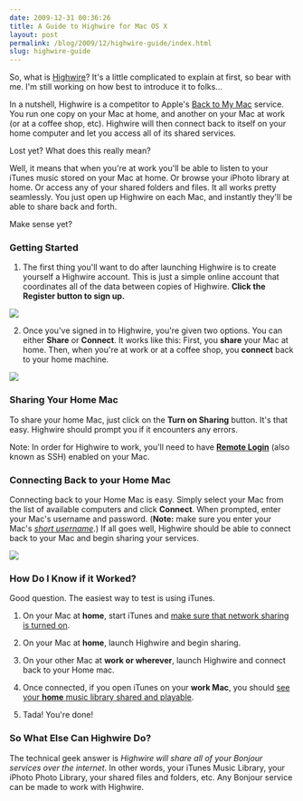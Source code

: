 ```yaml
---
date: 2009-12-31 00:36:26
title: A Guide to Highwire for Mac OS X
layout: post
permalink: /blog/2009/12/highwire-guide/index.html
slug: highwire-guide
---
```

So, what is <a href="http://clickontyler.com/highwire/">Highwire</a>? It's a little complicated to explain at first, so bear with me. I'm still working on how best to introduce it to folks...

In a nutshell, Highwire is a competitor to Apple's <a href="http://en.wikipedia.org/wiki/Back_to_My_Mac">Back to My Mac</a> service. You run one copy on your Mac at home, and another on your Mac at work (or at a coffee shop, etc). Highwire will then connect back to itself on your home computer and let you access all of its shared services.

Lost yet? What does this really mean?

Well, it means that when you're at work you'll be able to listen to your iTunes music stored on your Mac at home. Or browse your iPhoto library at home. Or access any of your shared folders and files. It all works pretty seamlessly. You just open up Highwire on each Mac, and instantly they'll be able to share back and forth.

Make sense yet?

<h3>Getting Started</h3>

1) The first thing you'll want to do after launching Highwire is to create yourself a Highwire account. This is just a simple online account that coordinates all of the data between copies of Highwire. <strong>Click the Register button to sign up.</strong>

<img src="{{ site.cdn_url }}/blog/hwguide1.png">

2) Once you've signed in to Highwire, you're given two options. You can either <strong>Share</strong> or <strong>Connect</strong>. It works like this: First, you <strong>share</strong> your Mac at home. Then, when you're at work or at a coffee shop, you <strong>connect</strong> back to your home machine.

<img src="{{ site.cdn_url }}/blog/hwguide2.png">

<h3>Sharing Your Home Mac</h3>

To share your home Mac, just click on the <strong>Turn on Sharing</strong> button. It's that easy. Highwire should prompt you if it encounters any errors.

Note: In order for Highwire to work, you'll need to have <strong><a href="{{ site.cdn_url }}/blog/hwguide3.png">Remote Login</a></strong> (also known as SSH) enabled on your Mac.

<h3>Connecting Back to your Home Mac</h3>

Connecting back to your Home Mac is easy. Simply select your Mac from the list of available computers and click <strong>Connect</strong>. When prompted, enter your Mac's username and password. (<strong>Note:</strong> make sure you enter your Mac's <em><a href="{{ site.cdn_url }}/blog/highwire-short-username.png">short username</a></em>.) If all goes well, Highwire should be able to connect back to your Mac and begin sharing your services.

<img src="{{ site.cdn_url }}/blog/hwguide4.png">

<h3>How Do I Know if it Worked?</h3>

Good question. The easiest way to test is using iTunes.

1) On your Mac at <strong>home</strong>, start iTunes and <a href="{{ site.cdn_url }}/blog/hwguide5.png">make sure that network sharing is turned on</a>.

2) On your Mac at <strong>home</strong>, launch Highwire and begin sharing.

3) On your other Mac at <strong>work or wherever</strong>, launch Highwire and connect back to your Home mac.

4) Once connected, if you open iTunes on your <strong>work Mac</strong>, you should <a href="{{ site.cdn_url }}/blog/hwguide6.png">see your <strong>home</strong> music library shared and playable</a>.

5) Tada! You're done!

<h3>So What Else Can Highwire Do?</h3>

The technical geek answer is <em>Highwire will share all of your Bonjour services over the internet</em>. In other words, your iTunes Music Library, your iPhoto Photo Library, your shared files and folders, etc. Any Bonjour service can be made to work with Highwire.